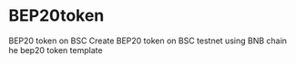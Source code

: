 # BEP20token
BEP20 token on BSC
Create BEP20 token on BSC testnet using BNB chain he bep20 token template
